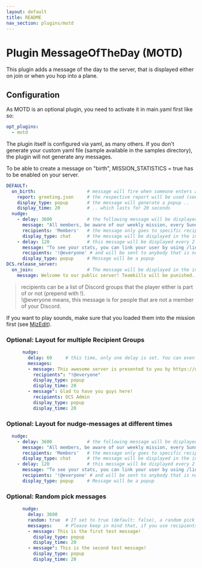 ```yaml
---
layout: default
title: README
nav_section: plugins/motd
---
```


# Plugin MessageOfTheDay (MOTD)
This plugin adds a message of the day to the server, that is displayed either on join or when you hop into a plane.

## Configuration
As MOTD is an optional plugin, you need to activate it in main.yaml first like so:
```yaml
opt_plugins:
  - motd
```

The plugin itself is configured via yaml, as many others. If you don't generate your custom yaml file (sample available 
in the samples directory), the plugin will not generate any messages.

To be able to create a message on "birth", MISSION_STATISTICS = true has to be enabled on your server.

```yaml
DEFAULT:
  on_birth:                   # message will fire when someone enters a plane
    report: greeting.json     # the respective report will be used (see Reporting Framework)
    display_type: popup       # the message will generate a popup ..
    display_time: 20          # .. which lasts for 20 seconds
  nudge:
    - delay: 3600             # the following message will be displayed every 3600 seconds (1h)
      message: "All members, be aware of our weekly mission, every Sunday at 1700 UTC!"
      recipients: 'Members'   # the message only goes to specific recipients (see below)
      display_type: chat      # the message will be displayed in the in-game chat
    - delay: 120              # this message will be displayed every 2 mins
      message: "To see your stats, you can link your user by using /linkme in your discord!"
      recipients: '!@everyone' # and will be sent to anybody that is not linked yet (has not the discord role @everyone)
      display_type: popup     # Message will be a popup
DCS.release_server:
  on_join:                    # The message will be displayed in the in-game chat on join of the server.
    message: Welcome to our public server! Teamkills will be punished.
```
> recipients can be a list of Discord groups that the player either is part of or not (prepend with !).<br>
> !@everyone means, this message is for people that are not a member of your Discord.

If you want to play sounds, make sure that you loaded them into the mission first (see [MizEdit](../../extensions/mizedit/README.md)).

### Optional: Layout for multiple Recipient Groups
```yaml
      nudge:
        delay: 60     # this time, only one delay is set. You can even use a list in here.
        messages:
        - message: This awesome server is presented to you by https://discord.gg/myfancylink.\nCome and join us!
          recipients": "!@everyone"
          display_type: popup
          display_time: 20
        - message": Glad to have you guys here!
          recipients: DCS Admin
          display_type: popup
          display_time: 20
```

### Optional: Layout for nudge-messages at different times
```yaml
  nudge:
    - delay: 3600             # the following message will be displayed every 3600 seconds (1h)
      message: "All members, be aware of our weekly mission, every Sunday at 1700 UTC!"
      recipients: 'Members'   # the message only goes to specific recipients (see below)
      display_type: chat      # the message will be displayed in the in-game chat
    - delay: 120              # this message will be displayed every 2 mins
      message: "To see your stats, you can link your user by using /linkme in your discord!"
      recipients: '!@everyone' # and will be sent to anybody that is not linked yet (has not the discord role @everyone)
      display_type: popup     # Message will be a popup
```

### Optional: Random pick messages
```yaml
      nudge:
        delay: 3600     
        random: true  # If set to true (default: false), a random pick will be made out of the messages list.
        messages:     # Please keep in mind that, if you use recipients, only those recipients of that specific message will receive.
        - message: This is the first test message!
          display_type: popup
          display_time: 20
        - message": This is the second test message!
          display_type: popup
          display_time: 20
```
